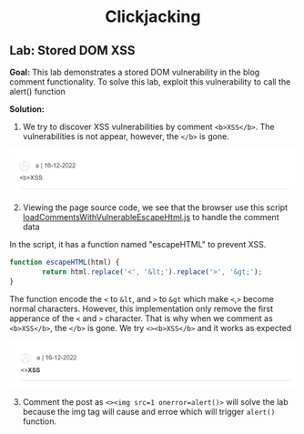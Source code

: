 <div align='center'>

# **Clickjacking**

</div>

## **Lab:** Stored DOM XSS

**Goal:** This lab demonstrates a stored DOM vulnerability in the blog comment functionality. To solve this lab, exploit this vulnerability to call the alert() function

**Solution:**

1.  We try to discover XSS vulnerabilities by comment `<b>XSS</b>`. The vulnerabilities is not appear, however, the `</b>` is gone.

![](./img/1.png)

2.  Viewing the page source code, we see that the browser use this script [loadCommentsWithVulnerableEscapeHtml.js](./script.js) to handle the comment data

In the script, it has a function named "escapeHTML" to prevent XSS.

```javascript
function escapeHTML(html) {
        return html.replace('<', '&lt;').replace('>', '&gt;');
}
```

The function encode the `<` to `&lt`, and `>` to `&gt` which make `<`,`>` become normal characters. However, this implementation only remove the first apperance of the `<` and `>` character. That is why when we comment as `<b>XSS</b>`, the `</b>` is gone. We try `<><b>XSS</b>` and it works as expected

![](./img/2.png)

3.  Comment the post as `<><img src=1 onerror=alert()>` will solve the lab because the img tag will cause and erroe which will trigger `alert()` function.  
